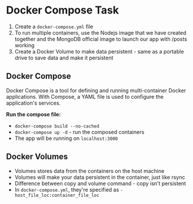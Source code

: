# Docker Compose Task
1. Create a `docker-compose.yml` file
2. To run multiple containers, use the Nodejs image that we have created together and the MongoDB official image to launch our app with /posts working
3. Create a Docker Volume to make data persistent - same as a portable drive to save data and make it persistent

## Docker Compose
Docker Compose is a tool for defining and running multi-container Docker applications. With Compose, a YAML file is used to configure the application's services.

**Run the compose file:**
* `docker-compose build --no-cached`
* `docker-compose up -d` - run the composed containers
* The app will be running on `localhost:3000`

## Docker Volumes
* Volumes stores data from the containers on the host machine
* Volumes will make your data persistent in the container, just like rsync
* Difference between copy and volume command - copy isn't persistent
* In `docker-compose.yml`, they're specified as `- host_file_loc:container_file_loc`
